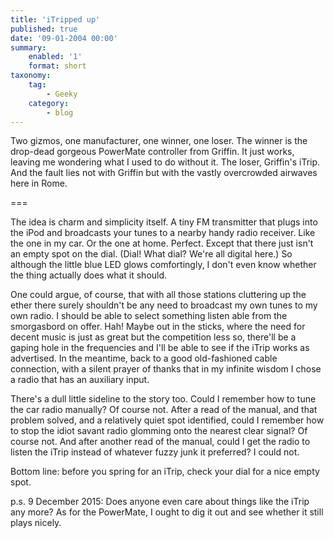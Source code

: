 ```yaml
---
title: 'iTripped up'
published: true
date: '09-01-2004 00:00'
summary:
    enabled: '1'
    format: short
taxonomy:
    tag:
        - Geeky
    category:
        - blog
---
```


Two gizmos, one manufacturer, one winner, one loser. The winner is the drop-dead gorgeous PowerMate controller from Griffin. It just works, leaving me wondering what I used to do without it. The loser, Griffin's iTrip. And the fault lies not with Griffin but with the vastly overcrowded airwaves here in Rome.

===

The idea is charm and simplicity itself. A tiny FM transmitter that plugs into the iPod and broadcasts your tunes to a nearby handy radio receiver. Like the one in my car. Or the one at home. Perfect. Except that there just isn't an empty spot on the dial. (Dial! What dial? We're all digital here.) So although the little blue LED glows comfortingly, I don't even know whether the thing actually does what it should.

One could argue, of course, that with all those stations cluttering up the ether there surely shouldn't be any need to broadcast my own tunes to my own radio. I should be able to select something listen able from the smorgasbord on offer. Hah! Maybe out in the sticks, where the need for decent music is just as great but the competition less so, there'll be a gaping hole in the frequencies and I'll be able to see if the iTrip works as advertised. In the meantime, back to a good old-fashioned cable connection, with a silent prayer of thanks that in my infinite wisdom I chose a radio that has an auxiliary input.

There's a dull little sideline to the story too. Could I remember how to tune the car radio manually? Of course not. After a read of the manual, and that problem solved, and a relatively quiet spot identified, could I remember how to stop the idiot savant radio glomming onto the nearest clear signal? Of course not. And after another read of the manual, could I get the radio to listen the iTrip instead of whatever fuzzy junk it preferred? I could not.

Bottom line: before you spring for an iTrip, check your dial for a nice empty spot.

p.s. 9 December 2015: Does anyone even care about things like the iTrip any more? As for the PowerMate, I ought to dig it out and see whether it still plays nicely.